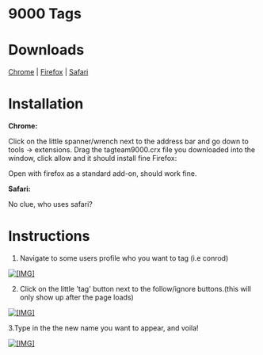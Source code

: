 9000 Tags
===========

Downloads
===========

<a href="http://www.mediafire.com/download.php?ve0mjpsqe4v4bjv" target="_blank" class="externalLink" rel="nofollow">Chrome</a> | <a href="http://www.mediafire.com/download.php?pihf3d4u66b78o4" target="_blank" class="externalLink" rel="nofollow">Firefox</a> | <a href="http://www.mediafire.com/download.php?nkhra206howybij" target="_blank" class="externalLink" rel="nofollow">Safari</a>

Installation
===========

**Chrome:**

Click on the little spanner/wrench next to the address bar and go down to tools -> extensions.
Drag the tagteam9000.crx file you downloaded into the window, click allow and it should install fine 
Firefox:

Open with firefox as a standard add-on, should work fine.

**Safari:**

No clue, who uses safari?

Instructions
===========

1. Navigate to some users profile who you want to tag (i.e conrod)

<a href="http://puu.sh/Wfth" target="_blank" class="externalLink" rel="nofollow"><img src="http://puu.sh/Wfth" class="bbCodeImage LbImage" alt="[IMG]"></a>

2. Click on the little 'tag' button next to the follow/ignore buttons.(this will only show up after the page loads)

<a href="http://puu.sh/Wftt" target="_blank" class="externalLink" rel="nofollow"><img src="http://puu.sh/Wftt" class="bbCodeImage LbImage" alt="[IMG]"></a>

3.Type in the the new name you want to appear, and voila! 

<a href="http://puu.sh/WftJ" target="_blank" class="externalLink" rel="nofollow"><img src="http://puu.sh/WftJ" class="bbCodeImage LbImage" alt="[IMG]"></a>